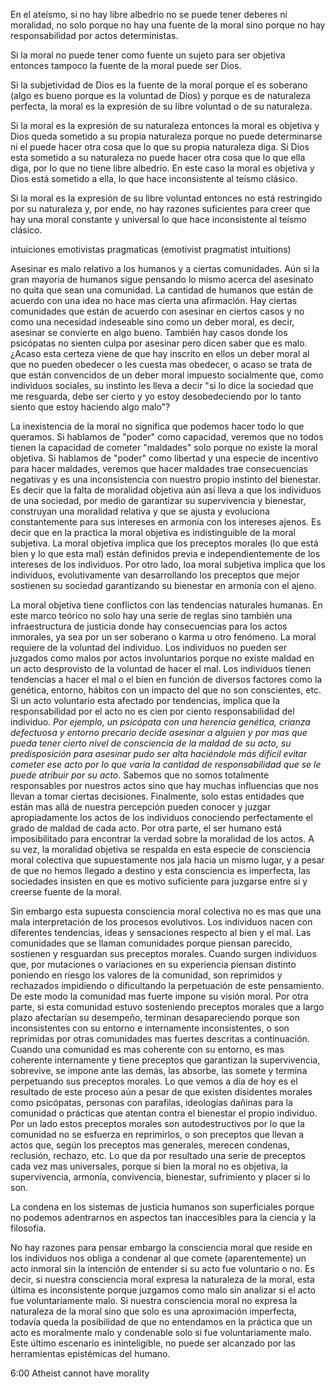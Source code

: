 En el ateísmo, si no hay libre albedrio no se puede tener deberes ni moralidad, no solo porque no hay una fuente de la moral sino porque no hay responsabilidad por actos deterministas.

Si la moral no puede tener como fuente un sujeto para ser objetiva entonces tampoco la fuente de la moral puede ser Dios.

Si la subjetividad de Dios es la fuente de la moral porque el es soberano (algo es bueno porque es la voluntad de Dios) y porque es de naturaleza perfecta, la moral es la expresión de su libre voluntad o de su naturaleza.

Si la moral es la expresión de su naturaleza entonces la moral es objetiva y Dios queda sometido a su propia naturaleza porque no puede determinarse ni el puede hacer otra cosa que lo que su propia naturaleza diga. Si Dios esta sometido a su naturaleza no puede hacer otra cosa que lo que ella diga, por lo que no tiene libre albedrío. En este caso la moral es objetiva y Dios está sometido a ella, lo que hace inconsistente al teísmo clásico.

Si la moral es la expresión de su libre voluntad entonces no está restringido por su naturaleza y, por ende, no hay razones suficientes para creer que hay una moral constante y universal lo que hace inconsistente al teísmo clásico.


intuiciones emotivistas pragmaticas (emotivist pragmatist intuitions)


Asesinar es malo relativo a los humanos y a ciertas comunidades. Aún si la gran mayoría de humanos sigue pensando lo mismo acerca del asesinato no quita que sean una comunidad. La cantidad de humanos que están de acuerdo con una idea no hace mas cierta una afirmación. Hay ciertas comunidades que están de acuerdo con asesinar en ciertos casos y no como una necesidad indeseable sino como un deber moral, es decir, asesinar se convierte en algo bueno. También hay casos donde los psicópatas no sienten culpa por asesinar pero dicen saber que es malo. ¿Acaso esta certeza viene de que hay inscrito en ellos un deber moral al que no pueden obedecer o les cuesta mas obedecer, o acaso se trata de que están convencidos de un deber moral impuesto socialmente que, como individuos sociales, su instinto les lleva a decir "si lo dice la sociedad que me resguarda, debe ser cierto y yo estoy desobedeciendo por lo tanto siento que estoy haciendo algo malo"?



La inexistencia de la moral no significa que podemos hacer todo lo que queramos. Si hablamos de "poder" como capacidad, veremos que no todos tienen la capacidad de cometer "maldades" solo porque no existe la moral objetiva. Si hablamos de "poder" como libertad y una especie de incentivo para hacer maldades, veremos que hacer maldades trae consecuencias negativas y es una inconsistencia con nuestro propio instinto del bienestar. Es decir que la falta de moralidad objetiva aún así lleva a que los individuos de una sociedad, por medio de garantizar su supervivencia y bienestar, construyan una moralidad relativa y que se ajusta y evoluciona constantemente para sus intereses en armonía con los intereses ajenos. Es decir que en la practica la moral objetiva es indistinguible de la moral subjetiva. La moral objetiva implica que los preceptos morales (lo que está bien y lo que esta mal) están definidos previa e independientemente de los intereses de los individuos. Por otro lado, loa moral subjetiva implica que los individuos, evolutivamente van desarrollando los preceptos que mejor sostienen su sociedad garantizando su bienestar en armonía con el ajeno.

La moral objetiva tiene conflictos con las tendencias naturales humanas. En este marco teórico no solo hay una serie de reglas sino también una infraestructura de justicia donde hay consecuencias para los actos inmorales, ya sea por un ser soberano o karma u otro fenómeno. La moral requiere de la voluntad del individuo. Los individuos no pueden ser juzgados como malos por actos involuntarios porque no existe maldad en un acto desprovisto de la voluntad de hacer el mal. Los individuos tienen tendencias a hacer el mal o el bien en función de diversos factores como la genética, entorno, hábitos con un impacto del que no son conscientes, etc. Si un acto voluntario esta afectado por tendencias, implica que la responsabilidad por el acto no es cien por ciento responsabilidad del individuo. *Por ejemplo, un psicópata con una herencia genética, crianza defectuosa y entorno precario decide asesinar a alguien y por mas que pueda tener cierto nivel de consciencia de la maldad de su acto, su predisposición para asesinar pudo ser alta haciéndole más difícil evitar cometer ese acto por lo que varía la cantidad de responsabilidad que se le puede atribuir por su acto*. Sabemos que no somos totalmente responsables por nuestros actos sino que hay muchas influencias que nos llevan a tomar ciertas decisiones. Finalmente, solo estas entidades que están mas allá de nuestra percepción pueden conocer y juzgar apropiadamente los actos de los individuos conociendo perfectamente el grado de maldad de cada acto. Por otra parte, el ser humano está imposibilitado para encontrar la verdad sobre la moralidad de los actos. A su vez, la moralidad objetiva se respalda en esta especie de consciencia moral colectiva que supuestamente nos jala hacia un mismo lugar, y a pesar de que no hemos llegado a destino y esta consciencia es imperfecta, las sociedades insisten en que es motivo suficiente para juzgarse entre si y creerse fuente de la moral.

Sin embargo esta supuesta consciencia moral colectiva no es mas que una mala interpretación de los procesos evolutivos. Los individuos nacen con diferentes tendencias, ideas y sensaciones respecto al bien y el mal. Las comunidades que se llaman comunidades porque piensan parecido, sostienen y resguardan sus preceptos morales. Cuando surgen individuos que, por mutaciones o variaciones en su experiencia piensan distinto poniendo en riesgo los valores de la comunidad, son reprimidos y rechazados impidiendo o dificultando la perpetuación de este pensamiento. De este modo la comunidad mas fuerte impone su visión moral. Por otra parte, si esta comunidad estuvo sosteniendo preceptos morales que a largo plazo afectarían su desempeño, terminan desapareciendo porque son inconsistentes con su entorno e internamente inconsistentes, o son reprimidas por otras comunidades mas fuertes descritas a continuación. Cuando una comunidad es mas coherente con su entorno, es mas coherente internamente y tiene preceptos que garantizan la supervivencia, sobrevive, se impone ante las demás, las absorbe, las somete y termina perpetuando sus preceptos morales. Lo que vemos a día de hoy es el resultado de este proceso aún a pesar de que existen disidentes morales como psicópatas, personas con parafilas, ideologías dañinas para la comunidad o prácticas que atentan contra el bienestar el propio individuo. Por un lado estos preceptos morales son autodestructivos por lo que la comunidad no se esfuerza en reprimirlos, o son preceptos que llevan a actos que, según los preceptos mas generales, merecen condenas, reclusión, rechazo, etc. Lo que da por resultado una serie de preceptos cada vez mas universales, porque si bien la moral no es objetiva, la supervivencia, armonía, convivencia, bienestar, sufrimiento y placer si lo son.

La condena en los sistemas de justicia humanos son superficiales porque no podemos adentrarnos en aspectos tan inaccesibles para la ciencia y la filosofía.

No hay razones para pensar embargo la consciencia moral que reside en los individuos nos obliga a condenar al que comete (aparentemente) un acto inmoral sin la intención de entender si su acto fue voluntario o no. Es decir, si nuestra consciencia moral expresa la naturaleza de la moral, esta última es inconsistente porque juzgamos como malo sin analizar si el acto fue voluntariamente malo. Si nuestra consciencia moral no expresa la naturaleza de la moral sino que solo es una aproximación imperfecta, todavía queda la posibilidad de que no entendamos en la práctica que un acto es moralmente malo y condenable solo si fue voluntariamente malo. Este último escenario es ininteligible, no puede ser alcanzado por las herramientas epistémicas del humano.


6:00 Atheist cannot have morality